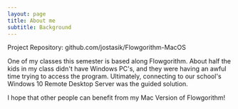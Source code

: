 ```yaml
---
layout: page
title: About me
subtitle: Background
---
```


Project Repository: github.com/jostasik/Flowgorithm-MacOS

One of my classes this semester is based along Flowgorithm. 
About half the kids in my class didn't have Windows PC's, and they were having an awful time trying to access the program.
Ultimately, connecting to our school's Windows 10 Remote Desktop Server was the guided solution.

I hope that other people can benefit from my Mac Version of Flowgorithm!